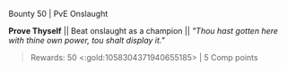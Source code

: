 Bounty 50 | PvE Onslaught

**Prove Thyself**
|| Beat onslaught as a champion ||
*"Thou hast gotten here with thine own power, tou shalt display it."*
> Rewards: 50 <:gold:1058304371940655185> | 5 Comp points